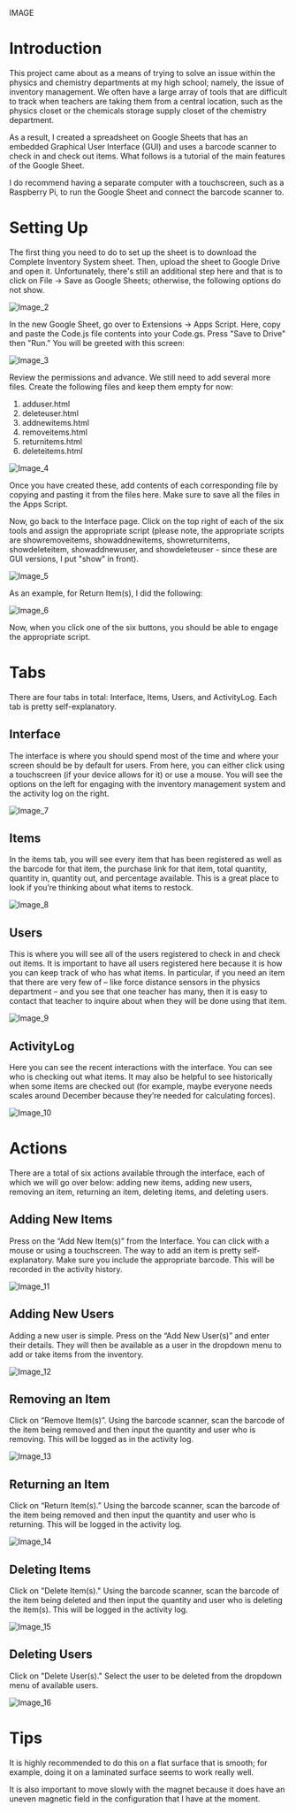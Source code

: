 IMAGE

# Introduction
This project came about as a means of trying to solve an issue within the physics and chemistry departments at my high school; namely, the issue of inventory management. We often have a large array of tools that are difficult to track when teachers are taking them from a central location, such as the physics closet or the chemicals storage supply closet of the chemistry department.

As a result, I created a spreadsheet on Google Sheets that has an embedded Graphical User Interface (GUI) and uses a barcode scanner to check in and check out items. What follows is a tutorial of the main features of the Google Sheet.

I do recommend having a separate computer with a touchscreen, such as a Raspberry Pi, to run the Google Sheet and connect the barcode scanner to.
# Setting Up
The first thing you need to do to set up the sheet is to download the Complete Inventory System sheet. Then, upload the sheet to Google Drive and open it. Unfortunately, there's still an additional step here and that is to click on File -> Save as Google Sheets; otherwise, the following options do not show.

![Image_2](https://github.com/user-attachments/assets/36bdad4b-0951-4ea5-8e1d-989df6cb6693)

In the new Google Sheet, go over to Extensions -> Apps Script. Here, copy and paste the Code.js file contents into your Code.gs. Press "Save to Drive" then "Run." You will be greeted with this screen:

![Image_3](https://github.com/user-attachments/assets/97436720-612c-4dd2-a9f4-5bb17853798f)

Review the permissions and advance. We still need to add several more files. Create the following files and keep them empty for now:
1. adduser.html
2. deleteuser.html
3. addnewitems.html
4. removeitems.html
5. returnitems.html
6. deleteitems.html

![Image_4](https://github.com/user-attachments/assets/00ed714f-f6d7-4c13-9a48-982a90a1a4ac)

Once you have created these, add contents of each corresponding file by copying and pasting it from the files here. Make sure to save all the files in the Apps Script.

Now, go back to the Interface page. Click on the top right of each of the six tools and assign the appropriate script (please note, the appropriate scripts are showremoveitems, showaddnewitems, showreturnitems, showdeleteitem, showaddnewuser, and showdeleteuser - since these are GUI versions, I put "show" in front).

![Image_5](https://github.com/user-attachments/assets/d8bf93c0-b279-4d93-bbcb-e8f5379f119b)

As an example, for Return Item(s), I did the following:

![Image_6](https://github.com/user-attachments/assets/8b7e744a-f1a6-4b1d-9ef1-61dd2b7bf2d1)

Now, when you click one of the six buttons, you should be able to engage the appropriate script.

# Tabs
There are four tabs in total: Interface, Items, Users, and ActivityLog. Each tab is pretty self-explanatory.

## Interface

The interface is where you should spend most of the time and where your screen should be by default for users. From here, you can either click using a touchscreen (if your device allows for it) or use a mouse. You will see the options on the left for engaging with the inventory management system and the activity log on the right.

![Image_7](https://github.com/user-attachments/assets/a653aa74-a5bf-4028-b0a7-d0ad8d0b1cf1)


## Items
In the items tab, you will see every item that has been registered as well as the barcode for that item, the purchase link for that item, total quantity, quantity in, quantity out, and percentage available. This is a great place to look if you’re thinking about what items to restock.

![Image_8](https://github.com/user-attachments/assets/c23c282c-ce15-4e93-a77d-c29eef05bb14)


## Users

This is where you will see all of the users registered to check in and check out items. It is important to have all users registered here because it is how you can keep track of who has what items. In particular, if you need an item that there are very few of – like force distance sensors in the physics department – and you see that one teacher has many, then it is easy to contact that teacher to inquire about when they will be done using that item.

![Image_9](https://github.com/user-attachments/assets/314b1f3c-065e-489d-93c0-b209bf641263)


## ActivityLog

Here you can see the recent interactions with the interface. You can see who is checking out what items. It may also be helpful to see historically when some items are checked out (for example, maybe everyone needs scales around December because they’re needed for calculating forces).

![Image_10](https://github.com/user-attachments/assets/c4d862a9-d15a-4253-922a-495b44547ac0)


# Actions

There are a total of six actions available through the interface, each of which we will go over below: adding new items, adding new users, removing an item, returning an item, deleting items, and deleting users.

## Adding New Items

Press on the “Add New Item(s)” from the Interface. You can click with a mouse or using a touchscreen. The way to add an item is pretty self-explanatory. Make sure you include the appropriate barcode. This will be recorded in the activity history.

![Image_11](https://github.com/user-attachments/assets/d3a1f720-0a9d-4b91-9b7a-e09087bdcb8e)


## Adding New Users

Adding a new user is simple. Press on the “Add New User(s)” and enter their details. They will then be available as a user in the dropdown menu to add or take items from the inventory.

![Image_12](https://github.com/user-attachments/assets/ce738141-5db3-46b3-8802-3f37bd5028ce)


## Removing an Item

Click on “Remove Item(s)”. Using the barcode scanner, scan the barcode of the item being removed and then input the quantity and user who is removing. This will be logged as in the activity log.

![Image_13](https://github.com/user-attachments/assets/7b2d4122-95e9-4c6c-b6fc-3d58dca69a3d)


## Returning an Item

Click on “Return Item(s).” Using the barcode scanner, scan the barcode of the item being removed and then input the quantity and user who is returning. This will be logged in the activity log.

![Image_14](https://github.com/user-attachments/assets/a9290841-26df-4455-9606-9a2844a3a3b3)


## Deleting Items

Click on "Delete Item(s)." Using the barcode scanner, scan the barcode of the item being deleted and then input the quantity and user who is deleting the item(s). This will be logged in the activity log.

![Image_15](https://github.com/user-attachments/assets/13a68680-02f7-4f45-8ef8-3ff49b0d2a7c)


## Deleting Users

Click on "Delete User(s)." Select the user to be deleted from the dropdown menu of available users.

![Image_16](https://github.com/user-attachments/assets/6f0c177e-32f1-443e-a07c-948b2458acda)


# Tips
It is highly recommended to do this on a flat surface that is smooth; for example, doing it on a laminated surface seems to work really well.

It is also important to move slowly with the magnet because it does have an uneven magnetic field in the configuration that I have at the moment.
